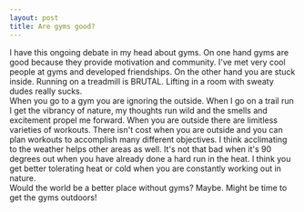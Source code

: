 ```yaml
---
layout: post
title: Are gyms good?
---
```

I have this ongoing debate in my head about gyms.  On one hand gyms are good because they provide motivation and community.  I've met very cool people at gyms and developed friendships.  On the other hand you are stuck inside. Running on a treadmill is BRUTAL. Lifting in a room with sweaty dudes really sucks.
<br>
When you go to a gym you are ignoring the outside.  When I go on a trail run I get the vibrancy of nature, my thoughts run wild and the smells and excitement propel me forward.  When you are outside there are limitless varieties of workouts.  There isn't cost when you are outside and you can plan workouts to accomplish many different objectives.  I think acclimating to the weather helps other areas as well.  It's not that bad when it's 90 degrees out when you have already done a hard run in the heat.  I think you get better tolerating heat or cold when you are constantly working out in nature. 
<br>
Would the world be a better place without gyms? Maybe.  Might be time to get the gyms outdoors!  
